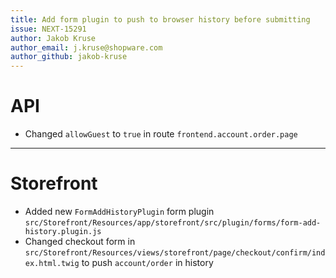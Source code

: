 ```yaml
---
title: Add form plugin to push to browser history before submitting
issue: NEXT-15291
author: Jakob Kruse
author_email: j.kruse@shopware.com 
author_github: jakob-kruse
---
```

# API
* Changed `allowGuest` to `true` in route `frontend.account.order.page`
___
# Storefront
* Added new `FormAddHistoryPlugin` form plugin `src/Storefront/Resources/app/storefront/src/plugin/forms/form-add-history.plugin.js`
* Changed checkout form in `src/Storefront/Resources/views/storefront/page/checkout/confirm/index.html.twig` to push `account/order` in history

